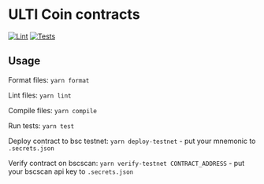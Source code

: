 # ULTI Coin contracts



[![Lint](https://github.com/ultiarena/ulti-contracts/actions/workflows/lint.yml/badge.svg)](https://github.com/ultiarena/ulti-contracts/actions/workflows/lint.yml)
[![Tests](https://github.com/ultiarena/ulti-contracts/actions/workflows/tests.yml/badge.svg)](https://github.com/ultiarena/ulti-contracts/actions/workflows/tests.yml)

## Usage

Format files:
`yarn format`

Lint files:
`yarn lint`

Compile files:
`yarn compile`

Run tests:
`yarn test`

Deploy contract to bsc testnet:
`yarn deploy-testnet`  - put your mnemonic to `.secrets.json`

Verify contract on bscscan:
`yarn verify-testnet CONTRACT_ADDRESS` - put your bscscan api key to `.secrets.json`

